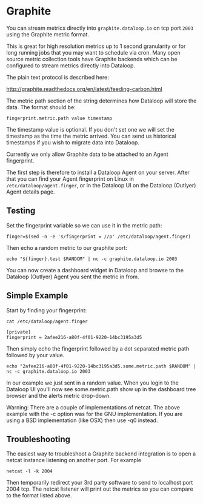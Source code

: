 # Graphite

You can stream metrics directly into `graphite.dataloop.io` on tcp port `2003` using the Graphite metric format.

This is great for high resolution metrics up to 1 second granularity or for long running jobs that you may want to schedule via cron. Many open source metric collection tools have Graphite backends which can be configured to stream metrics directly into Dataloop.

The plain text protocol is described here:

<http://graphite.readthedocs.org/en/latest/feeding-carbon.html>

The metric path section of the string determines how Dataloop will store the data. The format should be:

```
fingerprint.metric.path value timestamp
```

The timestamp value is optional. If you don't set one we will set the timestamp as the time the metric arrived. You can send us historical timestamps if you wish to migrate data into Dataloop.

Currently we only allow Graphite data to be attached to an Agent fingerprint.

The first step is therefore to install a Dataloop Agent on your server. After that you can find your Agent fingerprint on Linux in `/etc/dataloop/agent.finger`, or in the Dataloop UI on the Dataloop (Outlyer) Agent details page.

 

## Testing

Set the fingerprint variable so we can use it in the metric path:

```
finger=$(sed -n -e 's/fingerprint = //p' /etc/dataloop/agent.finger)
```

Then echo a random metric to our graphite port:

```
echo "${finger}.test $RANDOM" | nc -c graphite.dataloop.io 2003
```

You can now create a dashboard widget in Dataloop and browse to the Dataloop (Outlyer) Agent you sent the metric in from.

 

## Simple Example

Start by finding your fingerprint:

```
cat /etc/dataloop/agent.finger

[private]
fingerprint = 2afee216-a80f-4f01-9220-14bc3195a3d5
```

Then simply echo the fingerprint followed by a dot separated metric path followed by your value.

```
echo "2afee216-a80f-4f01-9220-14bc3195a3d5.some.metric.path $RANDOM" | nc -c graphite.dataloop.io 2003
```

In our example we just sent in a random value. When you login to the Dataloop UI you'll now see some.metric.path show up in the dashboard tree browser and the alerts metric drop-down.

Warning: There are a couple of implementations of netcat. The above example with the -c option was for the GNU implementation. If you are using a BSD implementation (like OSX) then use -q0 instead. 

 

## Troubleshooting

The easiest way to troubleshoot a Graphite backend integration is to open a netcat instance listening on another port. For example

```
netcat -l -k 2004
```

Then temporarily redirect your 3rd party software to send to localhost port 2004 tcp. The netcat listener will print out the metrics so you can compare to the format listed above.
